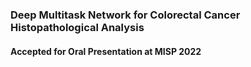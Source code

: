 ### Deep Multitask Network for Colorectal Cancer Histopathological Analysis

#### Accepted for Oral Presentation at MISP 2022
